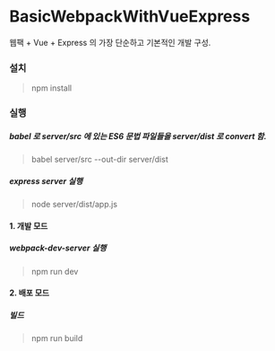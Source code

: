 # BasicWebpackWithVueExpress
웹팩 + Vue + Express 의 가장 단순하고 기본적인 개발 구성.

### 설치
> npm install

### 실행
##### babel 로 server/src 에 있는 ES6 문법 파일들을 server/dist 로 convert 함.
> babel server/src --out-dir server/dist

##### express server 실행
> node server/dist/app.js

#### 1. 개발 모드
##### webpack-dev-server 실행
> npm run dev

#### 2. 배포 모드
##### 빌드
> npm run build
